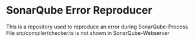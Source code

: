 # SonarQube Error Reproducer 
This is a repository used to reproduce an error during SonarQube-Process.
File src/compiler/checker.ts is not shown in SonarQube-Webserver